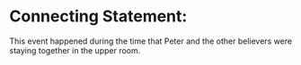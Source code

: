 # Connecting Statement:

This event happened during the time that Peter and the other believers were staying together in the upper room.